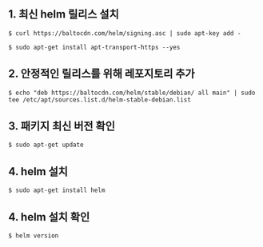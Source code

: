## 1. 최신 helm 릴리스 설치
```
$ curl https://baltocdn.com/helm/signing.asc | sudo apt-key add -
```
```
$ sudo apt-get install apt-transport-https --yes
```

## 2. 안정적인 릴리스를 위해 레포지토리 추가
```
$ echo "deb https://baltocdn.com/helm/stable/debian/ all main" | sudo tee /etc/apt/sources.list.d/helm-stable-debian.list
```

## 3. 패키지 최신 버전 확인
```
$ sudo apt-get update
```

## 4. helm 설치
```
$ sudo apt-get install helm
```

## 4. helm 설치 확인
```
$ helm version
```
